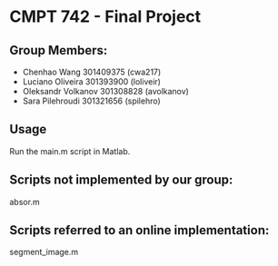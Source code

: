 # CMPT 742 - Final Project

## Group Members:
* Chenhao Wang 301409375 (cwa217)  
* Luciano Oliveira 301393900 (loliveir)  
* Oleksandr Volkanov 301308828 (avolkanov)  
* Sara Pilehroudi 301321656 (spilehro)

## Usage
Run the main.m script in Matlab.

## Scripts not implemented by our group:
absor.m

## Scripts referred to an online implementation:
segment_image.m
